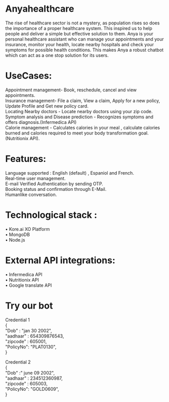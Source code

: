 # Anyahealthcare
The rise of healthcare sector is not a mystery, as population rises so does the importance of a proper healthcare system. This inspired us to help people and deliver a simple but effective solution to them. Anya is your personal healthcare assistant who can manage your appointments and your insurance, monitor your health, locate nearby hospitals and check your symptoms for possible health conditions. This makes Anya a robust chatbot which can act as a one stop solution for its users.

# UseCases:
Appointment management- Book, reschedule, cancel and view appointments. <br>
Insurance management- File a claim, View a claim, Apply for a new policy, Update Profile and Get new policy card. <br>
Locating Nearby doctors - Locate nearby doctors using your zip code. <br>
Symptom analysis and Disease prediction - Recognizes symptoms and offers diagnosis.(Infermedica API) <br>
Calorie management - Calculates calories in your meal , calculate calories burned and calories required to meet your body transformation goal.(Nutritionix API). <br>

# Features:
Language supported : English (default) , Espaniol and French. <br>
Real-time user management. <br>
E-mail Verified Authentication by sending OTP. <br>
Booking status and confirmation through E-Mail. <br>
Humanlike conversation. <br>

# Technological stack :
•	Kore.ai XO Platform <br>
•	MongoDB <br>
•	Node.js <br>

# External API integrations:
•	Infermedica API <br>
•	Nutritionix API <br>
•	Google translate API <br>

# Try our bot

Credential 1 <br>
{ <br>
"Dob" : "jan 30 2002", <br>
"aadhaar" : 654309876543, <br>
"zipcode" : 605001, <br>
"PolicyNo": "PLAT0130", <br>
} <br>

Credential 2 <br>
{ <br>
"Dob" :" june 09 2002", <br>
"aadhaar" : 234512360987, <br>
"zipcode" : 605003, <br>
"PolicyNo": "GOLD0609", <br>
}
